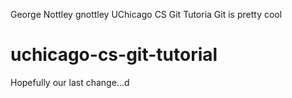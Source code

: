 George Nottley gnottley
UChicago CS Git Tutoria
Git is pretty cool
# uchicago-cs-git-tutorial
Hopefully our last change...d
